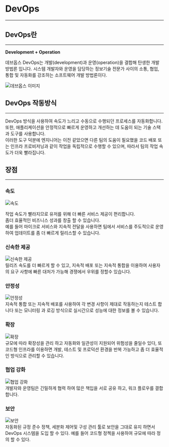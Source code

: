 DevOps
====
---

## DevOps란

---
**Development + Operation**

데브옵스 DevOps는 개발(development)과 운영(operation)을 결합해 탄생한 개발 방법론 입니다. 
시스템 개발자와 운영을 담당하는 정보기술 전문가 사이의 소통, 협업, 통합 및 자동화를 강조하는 소프트웨어 개발 방법론이다.

![데브옵스 이미지](https://upload.wikimedia.org/wikipedia/commons/thumb/0/05/Devops-toolchain.svg/2560px-Devops-toolchain.svg.png)


## DevOps 작동방식

---
DevOps 방식을 사용하여 속도가 느리고 수동으로 수행되던 프로세스를 자동화합니다.<br> 또한, 애플리케이션을 안정적으로 빠르게 운영하고 개선하는 데 도움이 되는 기술 스택과 도구를 사용합니다.<br> 
이러한 도구 덕분에 엔지니어는 이전 같았으면 다른 팀의 도움이 필요했을 코드 배포 또는 인프라 프로비저닝과 같이 작업을 독립적으로 수행할 수 있으며, 
따라서 팀의 작업 속도가 더욱 빨라집니다.

## 장점

---

### 속도
![속도](https://d1.awsstatic.com/Developer%20Marketing/DevOps/DevOps-What-is_scale.87cace0a71f7578eb8aa79e61baa18e850b0e9ca.png) <br>

작업 속도가 빨라지므로 유저를 위해 더 빠른 서비스 제공이 편리합니다.<br>
좀더 효율적인 비즈니스 성과를 창출 할 수 있습니다.<br>
예를 들어 마이크로 서비스와 지속적 전달을 사용하면 팀에서 서비스를 주도적으로 운영하여 업데이트를 좀 더 빠르게 릴리스할 수 있습니다.

### 신속한 제공
![신속한 제공](https://d1.awsstatic.com/Developer%20Marketing/DevOps/DevOps-What-is_delivery.ab8e4f4580bd50ef2536ac6726d8c599c0a321da.png) <br>
릴리즈 속도를 더 빠르게 할 수 있고, 지속적 배포 또는 지속적 통합을 이용하여 사용자의 요구 사항에 빠른 대처가 가능해 경쟁에서 우위를 정할수 있습니다. 

### 안정성
![안정성](https://d1.awsstatic.com/Developer%20Marketing/DevOps/DevOps-What-is_reliability.d515ffafa232e62e769d9f2bbf78f4160f3239ad.png) <br>
지속적 통합 또는 지속적 배포를 사용하여 각 변경 사항이 제대로 작동하는지 테스트 합니다 또는 모니터링 과 로깅 방식으로 실시간으로 성능에 대한 정보를 볼 수 있습니다.


### 확장
![확장](https://d1.awsstatic.com/Developer%20Marketing/DevOps/DevOps-What-is_scale.87cace0a71f7578eb8aa79e61baa18e850b0e9ca.png) <br>
규모에 따라 확장성을 관리 하고 자동화와 일관성이 지원되어 위험성을 줄일수 있다, 또 코드형 인프라를 이용하면 개발, 테스트 및 프로덕션 환경을 반복 가능하고 좀 더 효율적인 방식으로 관리할 수 있습니다.

### 협업 강화
![협업 강화](https://d1.awsstatic.com/Developer%20Marketing/DevOps/DevOps-What-is_collaboration.135599d9c5b1f67bc1a40a7d4295cda99a30d7ff.png) <br>
개발자와 운영팀은 긴밀하게 협력 하여 많은 책입을 서로 공유 하고, 워크 플로우를 결합 합니다.

### 보안
![보안](https://d1.awsstatic.com/Developer%20Marketing/DevOps/DevOps-What-is_security.4246af1c9c37ce52cca4fac51f786a524836e04d.png) <br>
자동화된 규정 준수 정책, 세분화 제어및 구성 관리 툴로 보안을 그대로 유지 하면서 DevOps 시스템을 도입 할 수 있다. 예를 들어 코드형 정첵을 사용하여 규모에 따라 정의 할 수 있다.

